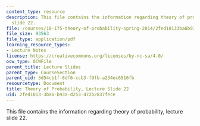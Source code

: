 ```yaml
---
content_type: resource
description: This file contains the information regarding theory of probability, lecture
  slide 22.
file: /courses/18-175-theory-of-probability-spring-2014/2fed10133ba6b93ad253472b2837fece_MIT18_175S14_Lecture22.pdf
file_size: 93563
file_type: application/pdf
learning_resource_types:
- Lecture Notes
license: https://creativecommons.org/licenses/by-nc-sa/4.0/
ocw_type: OCWFile
parent_title: Lecture Slides
parent_type: CourseSection
parent_uid: 3d54cb1f-8df6-ccb3-f9fb-a234ec6516fb
resourcetype: Document
title: Theory of Probability, Lecture Slide 22
uid: 2fed1013-3ba6-b93a-d253-472b2837fece
---
```

This file contains the information regarding theory of probability, lecture slide 22.